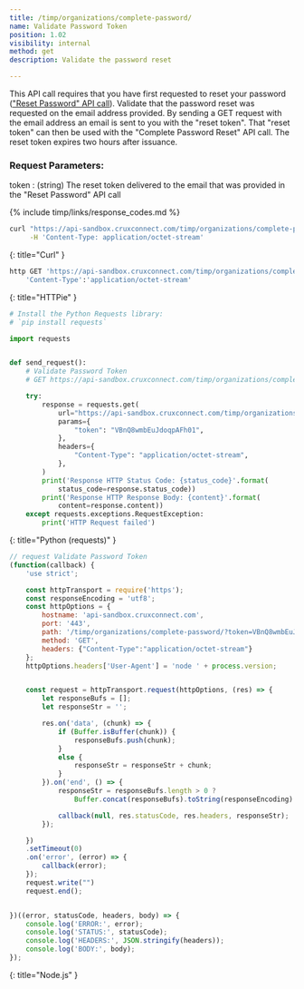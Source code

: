 ```yaml
---
title: /timp/organizations/complete-password/
name: Validate Password Token
position: 1.02
visibility: internal
method: get
description: Validate the password reset

---
```

This API call requires that you have first requested to reset your password (["Reset Password" API call](#organizationpassword-reset)). Validate that the password reset was requested on the email address provided. By sending a GET request with the email address an email is sent to you with the "reset token". That "reset token" can then be used with the "Complete Password Reset" API call. The reset token expires two hours after issuance.

### Request Parameters:

token
: (string) The reset token delivered to the email that was provided in the "Reset Password" API call

{% include timp/links/response_codes.md %}


~~~ bash
curl "https://api-sandbox.cruxconnect.com/timp/organizations/complete-password/?token=VBnQ8wmbEuJdoqpAFh01" \
     -H 'Content-Type: application/octet-stream'

~~~
{: title="Curl" }

~~~ bash
http GET 'https://api-sandbox.cruxconnect.com/timp/organizations/complete-password/?token=VBnQ8wmbEuJdoqpAFh01' \
    'Content-Type':'application/octet-stream'

~~~
{: title="HTTPie" }

~~~ python
# Install the Python Requests library:
# `pip install requests`

import requests


def send_request():
    # Validate Password Token
    # GET https://api-sandbox.cruxconnect.com/timp/organizations/complete-password/

    try:
        response = requests.get(
            url="https://api-sandbox.cruxconnect.com/timp/organizations/complete-password/",
            params={
                "token": "VBnQ8wmbEuJdoqpAFh01",
            },
            headers={
                "Content-Type": "application/octet-stream",
            },
        )
        print('Response HTTP Status Code: {status_code}'.format(
            status_code=response.status_code))
        print('Response HTTP Response Body: {content}'.format(
            content=response.content))
    except requests.exceptions.RequestException:
        print('HTTP Request failed')

~~~
{: title="Python (requests)" }

~~~ javascript
// request Validate Password Token
(function(callback) {
    'use strict';

    const httpTransport = require('https');
    const responseEncoding = 'utf8';
    const httpOptions = {
        hostname: 'api-sandbox.cruxconnect.com',
        port: '443',
        path: '/timp/organizations/complete-password/?token=VBnQ8wmbEuJdoqpAFh01',
        method: 'GET',
        headers: {"Content-Type":"application/octet-stream"}
    };
    httpOptions.headers['User-Agent'] = 'node ' + process.version;


    const request = httpTransport.request(httpOptions, (res) => {
        let responseBufs = [];
        let responseStr = '';

        res.on('data', (chunk) => {
            if (Buffer.isBuffer(chunk)) {
                responseBufs.push(chunk);
            }
            else {
                responseStr = responseStr + chunk;
            }
        }).on('end', () => {
            responseStr = responseBufs.length > 0 ?
                Buffer.concat(responseBufs).toString(responseEncoding) : responseStr;

            callback(null, res.statusCode, res.headers, responseStr);
        });

    })
    .setTimeout(0)
    .on('error', (error) => {
        callback(error);
    });
    request.write("")
    request.end();


})((error, statusCode, headers, body) => {
    console.log('ERROR:', error);
    console.log('STATUS:', statusCode);
    console.log('HEADERS:', JSON.stringify(headers));
    console.log('BODY:', body);
});

~~~
{: title="Node.js" }
